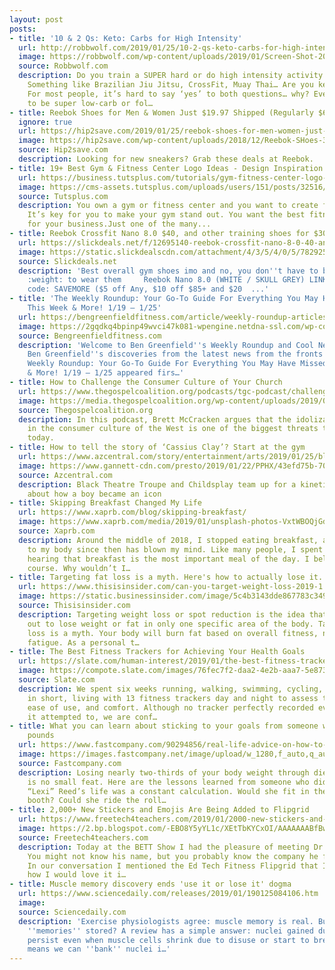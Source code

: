 ```yaml
---
layout: post
posts:
- title: '10 & 2 Qs: Keto: Carbs for High Intensity'
  url: http://robbwolf.com/2019/01/25/10-2-qs-keto-carbs-for-high-intensity/
  image: https://robbwolf.com/wp-content/uploads/2019/01/Screen-Shot-2019-01-25-at-9.59.13-AM.png
  source: Robbwolf.com
  description: Do you train a SUPER hard or do high intensity activity frequently?
    Something like Brazilian Jiu Jitsu, CrossFit, Muay Thai… Are you keto or low-carb?
    For most people, it’s hard to say ‘yes’ to both questions… why? Even if you want
    to be super low-carb or fol…
- title: Reebok Shoes for Men & Women Just $19.97 Shipped (Regularly $65) & More
  ignore: true
  url: https://hip2save.com/2019/01/25/reebok-shoes-for-men-women-just-19-97-shipped-regularly-65-more/
  image: https://hip2save.com/wp-content/uploads/2018/12/Reebok-SHoes-3.jpg
  source: Hip2save.com
  description: Looking for new sneakers? Grab these deals at Reebok.
- title: 19+ Best Gym & Fitness Center Logo Ideas - Design Inspiration (2019)
  url: https://business.tutsplus.com/tutorials/gym-fitness-center-logo-ideas--cms-32516
  image: https://cms-assets.tutsplus.com/uploads/users/151/posts/32516/preview_image/be-strong-gym-logo.jpg
  source: Tutsplus.com
  description: You own a gym or fitness center and you want to create fresh new branding.
    It’s key for you to make your gym stand out. You want the best fitness logo designs
    for your business.Just one of the many...
- title: Reebok Crossfit Nano 8.0 $40, and other training shoes for $30 @Reebok
  url: https://slickdeals.net/f/12695140-reebok-crossfit-nano-8-0-40-and-other-training-shoes-for-30-reebok
  image: https://static.slickdealscdn.com/attachment/4/3/5/4/0/5/7829257.attach
  source: Slickdeals.net
  description: 'Best overall gym shoes imo and no, you don''t have to be a Crossfitter
    :weight: to wear them     Reebok Nano 8.0 (WHITE / SKULL GREY) LINK    Use promo
    code: SAVEMORE ($5 off Any, $10 off $85+ and $20  ...'
- title: 'The Weekly Roundup: Your Go-To Guide For Everything You May Have Missed
    This Week & More! 1/19 – 1/25'
  url: https://bengreenfieldfitness.com/article/weekly-roundup-articles/weekly-roundup-1-19-1-25/
  image: https://2gqdkq4bpinp49wvci47k081-wpengine.netdna-ssl.com/wp-content/uploads/2019/01/Untitled-design-5.png
  source: Bengreenfieldfitness.com
  description: 'Welcome to Ben Greenfield''s Weekly Roundup and Cool New Discoveries!
    Ben Greenfield''s discoveries from the latest news from the fronts The post The
    Weekly Roundup: Your Go-To Guide For Everything You May Have Missed This Week
    & More! 1/19 – 1/25 appeared firs…'
- title: How to Challenge the Consumer Culture of Your Church
  url: https://www.thegospelcoalition.org/podcasts/tgc-podcast/challenge-consumer-culture-church/
  image: https://media.thegospelcoalition.org/wp-content/uploads/2019/01/16140513/consumer_mindset.jpg
  source: Thegospelcoalition.org
  description: In this podcast, Brett McCracken argues that the idolization of comfort
    in the consumer culture of the West is one of the biggest threats to the church
    today.
- title: How to tell the story of ‘Cassius Clay’? Start at the gym
  url: https://www.azcentral.com/story/entertainment/arts/2019/01/25/black-theatre-childsplay-team-up-in-this-corner-cassius-clay/2642363002/?utm_source=google&utm_medium=amp&utm_campaign=speakable
  image: https://www.gannett-cdn.com/presto/2019/01/22/PPHX/43efd75b-7088-4ee1-bd31-6b4ba7efccb8-Clay_22.JPG?crop=3599,2015,x0,y0&width=3200&height=1680&fit=bounds
  source: Azcentral.com
  description: Black Theatre Troupe and Childsplay team up for a kinetic stage drama
    about how a boy became an icon
- title: Skipping Breakfast Changed My Life
  url: https://www.xaprb.com/blog/skipping-breakfast/
  image: https://www.xaprb.com/media/2019/01/unsplash-photos-VxtWBOQjGdI.jpg
  source: Xaprb.com
  description: Around the middle of 2018, I stopped eating breakfast, and what’s happened
    to my body since then has blown my mind. Like many people, I spent my entire life
    hearing that breakfast is the most important meal of the day. I believed it, of
    course. Why wouldn’t I…
- title: Targeting fat loss is a myth. Here's how to actually lose it.
  url: https://www.thisisinsider.com/can-you-target-weight-loss-2019-1
  image: https://static.businessinsider.com/image/5c4b3143dde867783c349642-750.jpg
  source: Thisisinsider.com
  description: Targeting weight loss or spot reduction is the idea that one can work
    out to lose weight or fat in only one specific area of the body. Targeting weight
    loss is a myth. Your body will burn fat based on overall fitness, not small muscle
    fatigue. As a personal t…
- title: The Best Fitness Trackers for Achieving Your Health Goals
  url: https://slate.com/human-interest/2019/01/the-best-fitness-trackers.html
  image: https://compote.slate.com/images/76fec7f2-daa2-4e2b-aaa7-5e87362ca6c7.jpeg?width=780&height=520&rect=5567x3711&offset=0x0
  source: Slate.com
  description: We spent six weeks running, walking, swimming, cycling, sleeping, and,
    in short, living with 13 fitness trackers day and night to assess their accuracy,
    ease of use, and comfort. Although no tracker perfectly recorded every metric
    it attempted to, we are conf…
- title: What you can learn about sticking to your goals from someone who lost 312
    pounds
  url: https://www.fastcompany.com/90294856/real-life-advice-on-how-to-stick-to-your-goals?partner=feedburner&utm_source=feedburner&utm_medium=feed&utm_campaign=Feed%3A+fastcompany%2Fheadlines+%28Fast+Company%29
  image: https://images.fastcompany.net/image/upload/w_1280,f_auto,q_auto,fl_lossy/wp-cms/uploads/2019/01/p-2-fat-girl-fed-up.jpg
  source: Fastcompany.com
  description: Losing nearly two-thirds of your body weight through diet and exercise
    is no small feat. Here are the lessons learned from someone who did it. Alexis
    “Lexi” Reed’s life was a constant calculation. Would she fit in the restaurant
    booth? Could she ride the roll…
- title: 2,000+ New Stickers and Emojis Are Being Added to Flipgrid
  url: https://www.freetech4teachers.com/2019/01/2000-new-stickers-and-emojis-are-being.html
  image: https://2.bp.blogspot.com/-EBO8Y5yYL1c/XEtTbKYCxOI/AAAAAAABfBw/oumCBzHJIi0ngrh7VChbqqH3_CFRcghBwCLcBGAs/w1200-h630-p-k-no-nu/flipgrid%2Bicon.jpg
  source: Freetech4teachers.com
  description: Today at the BETT Show I had the pleasure of meeting Dr. Charlie Miller.
    You might not know his name, but you probably know the company he founded, Flipgrid.
    In our conversation I mentioned the Ed Tech Fitness Flipgrid that I created and
    how I would love it i…
- title: Muscle memory discovery ends 'use it or lose it' dogma
  url: https://www.sciencedaily.com/releases/2019/01/190125084106.htm
  image: 
  source: Sciencedaily.com
  description: 'Exercise physiologists agree: muscle memory is real. But how are these
    ''memories'' stored? A review has a simple answer: nuclei gained during training
    persist even when muscle cells shrink due to disuse or start to break down. This
    means we can ''bank'' nuclei i…'
---
```


